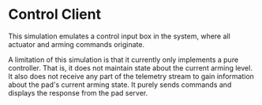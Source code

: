 # Control Client

This simulation emulates a control input box in the system, where all actuator and arming commands originate.

A limitation of this simulation is that it currently only implements a pure controller. That is, it does not maintain
state about the current arming level. It also does not receive any part of the telemetry stream to gain information
about the pad's current arming state. It purely sends commands and displays the response from the pad server.
